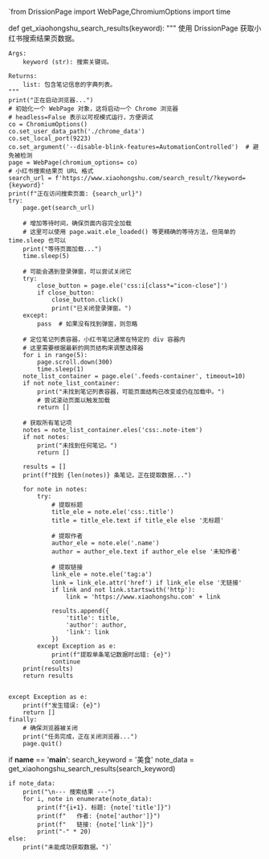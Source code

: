`from DrissionPage import WebPage,ChromiumOptions
import time

def get_xiaohongshu_search_results(keyword):
    """
    使用 DrissionPage 获取小红书搜索结果页数据。

    Args:
        keyword (str): 搜索关键词。

    Returns:
        list: 包含笔记信息的字典列表。
    """
    print("正在启动浏览器...")
    # 初始化一个 WebPage 对象，这将启动一个 Chrome 浏览器
    # headless=False 表示以可视模式运行，方便调试
    co = ChromiumOptions()
    co.set_user_data_path('./chrome_data')
    co.set_local_port(9223)
    co.set_argument('--disable-blink-features=AutomationControlled')  # 避免被检测
    page = WebPage(chromium_options= co)
    # 小红书搜索结果页 URL 格式
    search_url = f'https://www.xiaohongshu.com/search_result/?keyword={keyword}'
    print(f"正在访问搜索页面: {search_url}")
    try:
        page.get(search_url)

        # 增加等待时间，确保页面内容完全加载
        # 这里可以使用 page.wait.ele_loaded() 等更精确的等待方法，但简单的 time.sleep 也可以
        print("等待页面加载...")
        time.sleep(5)

        # 可能会遇到登录弹窗，可以尝试关闭它
        try:
            close_button = page.ele('css:i[class*="icon-close"]')
            if close_button:
                close_button.click()
                print("已关闭登录弹窗。")
        except:
            pass  # 如果没有找到弹窗，则忽略

        # 定位笔记列表容器，小红书笔记通常在特定的 div 容器内
        # 这里需要根据最新的网页结构来调整选择器
        for i in range(5):
            page.scroll.down(300)
            time.sleep(1)
        note_list_container = page.ele('.feeds-container', timeout=10)
        if not note_list_container:
            print("未找到笔记列表容器，可能页面结构已改变或仍在加载中。")
            # 尝试滚动页面以触发加载
            return []

        # 获取所有笔记项
        notes = note_list_container.eles('css:.note-item')
        if not notes:
            print("未找到任何笔记。")
            return []

        results = []
        print(f"找到 {len(notes)} 条笔记，正在提取数据...")

        for note in notes:
            try:
                # 提取标题
                title_ele = note.ele('css:.title')
                title = title_ele.text if title_ele else '无标题'

                # 提取作者
                author_ele = note.ele('.name')
                author = author_ele.text if author_ele else '未知作者'

                # 提取链接
                link_ele = note.ele('tag:a')
                link = link_ele.attr('href') if link_ele else '无链接'
                if link and not link.startswith('http'):
                    link = 'https://www.xiaohongshu.com' + link

                results.append({
                    'title': title,
                    'author': author,
                    'link': link
                })
            except Exception as e:
                print(f"提取单条笔记数据时出错: {e}")
                continue
        print(results)
        return results


    except Exception as e:
        print(f"发生错误: {e}")
        return []
    finally:
        # 确保浏览器被关闭
        print("任务完成，正在关闭浏览器...")
        page.quit()

if __name__ == '__main__':
    search_keyword = '美食'
    note_data = get_xiaohongshu_search_results(search_keyword)

    if note_data:
        print("\n--- 搜索结果 ---")
        for i, note in enumerate(note_data):
            print(f"{i+1}. 标题: {note['title']}")
            print(f"   作者: {note['author']}")
            print(f"   链接: {note['link']}")
            print("-" * 20)
    else:
        print("未能成功获取数据。")`